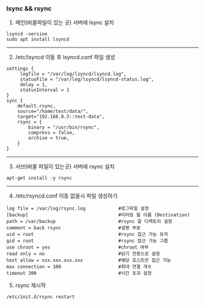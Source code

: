 ### lsync && rsync

1. 메인(바꿀파일이 있는 곳) 서버에 lsync 설치
```shell
lsyncd -version
sudo apt install lsyncd
```
---
2. /etc/lsyncd 이동 후 lsyncd.conf 파일 생성
```shell
settings {
     logfile = "/var/log/lsyncd/lsyncd.log",
     statusFile = "/var/log/lsyncd/lsyncd-status.log",
     delay = 1,
     statusInterval = 1
}
sync {
    default.rsync,
    source="/home/test/data/",
    target="192.168.0.3::test-data",
    rsync = {
        binary = "/usr/bin/rsync",
        compress = false,
        archive = true,
    }
}
```
---
3. 서브(바꿀 파일이 있는곳) 서버에 rsync 설치
```shell
apt-get install -y rsync
```
---
4. /etc/rsyncd.conf 이동 없을시 파일 생성하기
```shell
log file = /var/log/rsync.log            #로그파일 설정
[backup]                                 #미러링 될 이름 (Destination)
path = /var/backup                       #rsync 할 디렉토리 설정
comment = back rsync                     #설명 부분
uid = root                               #rsync 접근 가능 유저
gid = root                               #rsync 접근 가능 그룹
use chroot = yes                         #chroot 여부
read only = no                           #읽기 전용으로 설정
host allow = xxx.xxx.xxx.xxx             #해당 호스트만 접근 가능
max connection = 100                     #최대 연결 개수
timeout 300                              #시간 초과 설정   
```

5. rsync 재시작
```shell
/etc/init.d/rsync restart
```
